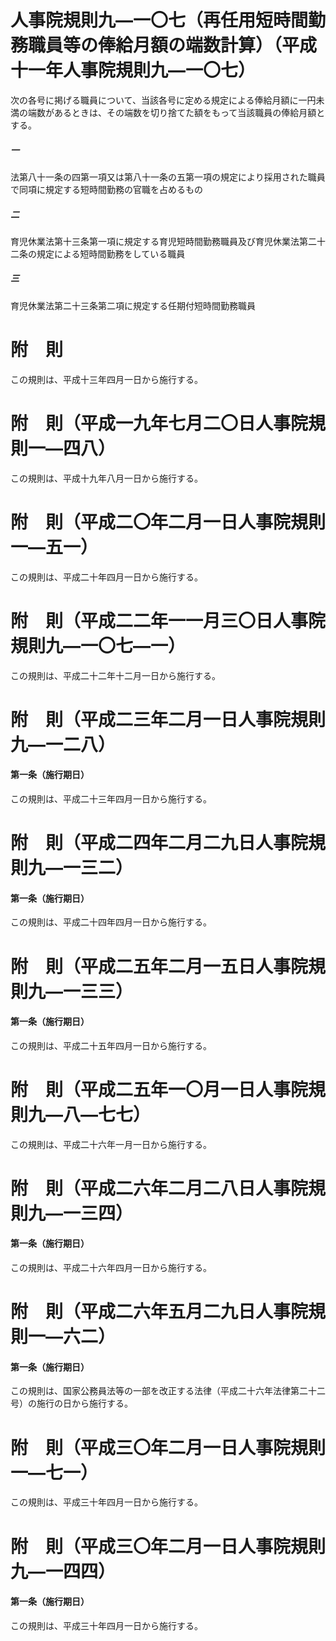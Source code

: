 # 人事院規則九―一〇七（再任用短時間勤務職員等の俸給月額の端数計算）（平成十一年人事院規則九―一〇七）
次の各号に掲げる職員について、当該各号に定める規定による俸給月額に一円未満の端数があるときは、その端数を切り捨てた額をもって当該職員の俸給月額とする。
##### 一
法第八十一条の四第一項又は第八十一条の五第一項の規定により採用された職員で同項に規定する短時間勤務の官職を占めるもの
##### 二
育児休業法第十三条第一項に規定する育児短時間勤務職員及び育児休業法第二十二条の規定による短時間勤務をしている職員
##### 三
育児休業法第二十三条第二項に規定する任期付短時間勤務職員
# 附　則
この規則は、平成十三年四月一日から施行する。
# 附　則（平成一九年七月二〇日人事院規則一―四八）
この規則は、平成十九年八月一日から施行する。
# 附　則（平成二〇年二月一日人事院規則一―五一）
この規則は、平成二十年四月一日から施行する。
# 附　則（平成二二年一一月三〇日人事院規則九―一〇七―一）
この規則は、平成二十二年十二月一日から施行する。
# 附　則（平成二三年二月一日人事院規則九―一二八）
#### 第一条（施行期日）
この規則は、平成二十三年四月一日から施行する。
# 附　則（平成二四年二月二九日人事院規則九―一三二）
#### 第一条（施行期日）
この規則は、平成二十四年四月一日から施行する。
# 附　則（平成二五年二月一五日人事院規則九―一三三）
#### 第一条（施行期日）
この規則は、平成二十五年四月一日から施行する。
# 附　則（平成二五年一〇月一日人事院規則九―八―七七）
この規則は、平成二十六年一月一日から施行する。
# 附　則（平成二六年二月二八日人事院規則九―一三四）
#### 第一条（施行期日）
この規則は、平成二十六年四月一日から施行する。
# 附　則（平成二六年五月二九日人事院規則一―六二）
#### 第一条（施行期日）
この規則は、国家公務員法等の一部を改正する法律（平成二十六年法律第二十二号）の施行の日から施行する。
# 附　則（平成三〇年二月一日人事院規則一―七一）
この規則は、平成三十年四月一日から施行する。
# 附　則（平成三〇年二月一日人事院規則九―一四四）
#### 第一条（施行期日）
この規則は、平成三十年四月一日から施行する。

